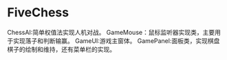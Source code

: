 # FiveChess
ChessAI:简单权值法实现人机对战。
GameMouse：鼠标监听器实现类，主要用于实现落子和判断输赢。
GameUI:游戏主窗体。
GamePanel:面板类，实现棋盘棋子的绘制和维持，还有菜单栏的实现。

